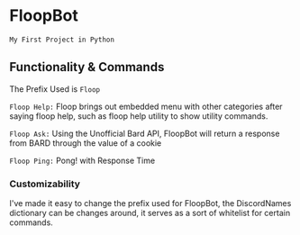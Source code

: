 # FloopBot
`My First Project in Python`
## Functionality & Commands
The Prefix Used is `Floop`

`Floop Help:` Floop brings out embedded menu with other categories after saying floop help, such as floop help utility to show utility commands.

`Floop Ask:` Using the Unofficial Bard API, FloopBot will return a response from BARD through the value of a cookie

`Floop Ping:` Pong! with Response Time





### Customizability
I've made it easy to change the prefix used for FloopBot, the DiscordNames dictionary can be changes around, it serves as a sort of whitelist for certain commands.


